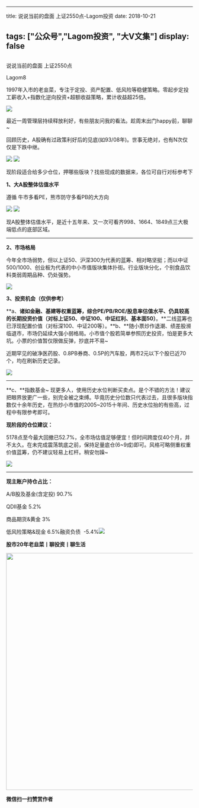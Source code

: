 
---
title:   说说当前的盘面 上证2550点-Lagom投资
date: 2018-10-21

tags: ["公众号","Lagom投资", "大V文集"]
display: false
---


## 



说说当前的盘面 上证2550点




Lagom8




1997年入市的老韭菜，专注于定投、资产配置、低风险等稳健策略。零起步定投工薪收入+指数化逆向投资+超额收益策略，累计收益超25倍。




<img class="" data-copyright="0" data-ratio="0.05776173285198556" data-s="300,640" src="https://mmbiz.qpic.cn/mmbiz_png/ZB4WjgjLjJW3KtDibicU3BB1HNQ9lDS2M5oGRnchkNPRzYsc0Ua6CIu7rZH3vAficcBEPYHU9ZTPqkic1sicT8CaxQQ/640?wx_fmt=png" data-type="png" data-w="554" style=""/>

最近一周管理层持续释放利好，有些朋友问我的看法。趁周末出门happy前，聊聊~

回顾历史，A股确有过政策利好后的见底(如93/08年)。世事无绝对，也有N次仅仅是下跌中继。

<img class="" data-copyright="0" data-ratio="0.5203125" data-s="300,640" src="https://mmbiz.qpic.cn/mmbiz_png/ZB4WjgjLjJWQvQgtarcJSlYp4QQoxaM6gwRiawCsGzJjJG3CIqGOVGfdmribPkq9XaBasoyQX1yXwM4FRU9q8U6A/640?wx_fmt=png" data-type="png" data-w="640" style=""/>



<img class="" data-copyright="0" data-ratio="0.05776173285198556" data-s="300,640" src="https://mmbiz.qpic.cn/mmbiz_png/ZB4WjgjLjJW3KtDibicU3BB1HNQ9lDS2M5oGRnchkNPRzYsc0Ua6CIu7rZH3vAficcBEPYHU9ZTPqkic1sicT8CaxQQ/640?wx_fmt=png" data-type="png" data-w="554" style=""/>

现阶段适合给多少仓位，押哪些版块？找些现成的数据来，各位可自行对标参考下



**1、大A股整体估值水平**

遵循 牛市多看PE，熊市防守多看PB的大方向

<img class="" data-copyright="0" data-ratio="0.4307909604519774" data-s="300,640" src="https://mmbiz.qpic.cn/mmbiz_png/ZB4WjgjLjJWQvQgtarcJSlYp4QQoxaM6CmRML1PibUgU7wOeM6FiaLhTzO90syhXoh59p74ib8E8rBzXcoO8SXGsQ/640?wx_fmt=png" data-type="png" data-w="708" style=""/>



<img class="" data-copyright="0" data-ratio="0.590625" data-s="300,640" src="https://mmbiz.qpic.cn/mmbiz_png/ZB4WjgjLjJWQvQgtarcJSlYp4QQoxaM6tb1h30w1agCzc6uQVb5I8068uTiaUGtF2gZwBibvajg2KdqLibw4JtxFQ/640?wx_fmt=png" data-type="png" data-w="640" style=""/>

现A股整体估值水平，是近十五年来、又一次可看齐998、1664、1849点三大极端低点的底部区域。

****

**2、市场格局**

今年全市场弱势，但以上证50、沪深300为代表的蓝筹、相对略坚挺；而以中证500/1000、创业板为代表的中小市值版块集体扑街。行业版块分化，个别食品饮料类弱周期品种、仍处强势。

<img class="" data-copyright="0" data-ratio="0.746875" data-s="300,640" src="https://mmbiz.qpic.cn/mmbiz_png/ZB4WjgjLjJWQvQgtarcJSlYp4QQoxaM6DFIGwZIUNictibBxw5rmRJIcqVvAtwKUQD9Oda6Lib0rZRI2IcC2rfWiaQ/640?wx_fmt=png" data-type="png" data-w="640" style=""/>



**3、投资机会（仅供参考）**

**a、**诸如金融、基建等权重蓝筹，综合PE/PB/ROE/股息率估值水平、仍具较高的长期投资价值（对标上证50、中证100、中证红利、基本面50）**。**二线蓝筹也已浮现配置价值（对标深100、中证200等）。**b、**随小票炒作退潮、绩差股濒临退市，市场仍延续大强小弱格局。小市值个股若简单参照历史投资，怕是更多大坑。小票的价值暂仅限做反弹，抄底并不易~

近期罕见的破净医药股、0.8PB券商、0.5P的汽车股，两市2元以下个股已近70个，均在刷新历史记录。

<img class="" data-copyright="0" data-ratio="0.7283582089552239" data-s="300,640" src="https://mmbiz.qpic.cn/mmbiz_png/ZB4WjgjLjJWQvQgtarcJSlYp4QQoxaM6U4zCicLMEw3t2BfD10pYE4wm5jyibor2VsicYOib49GTicBOzJKdBC1anCQ/640?wx_fmt=png" data-type="png" data-w="335" style=""/>

****

**c、**指数基金~ 现更多人，使用历史水位判断买卖点。是个不错的方法！建议把眼界放更广一些，别完全被之束缚。毕竟历史分位数只代表过去，且很多版块指数仅十余年历史，在热炒小市值的2005~2015十年间、历史水位抬的有些高，过程中有限参考即可。

**现阶段的仓位建议：**

5178点至今最大回撤已52.7%，全市场估值足够便宜！但时间跨度仅40个月，并不太久。在未完成震荡筑底之前，保持足量底仓(6~9成)即可。风格可略侧重权重价值蓝筹，仍不建议轻易上杠杆。稍安勿躁~

<img class="" data-copyright="0" data-ratio="1.184" data-s="300,640" src="https://mmbiz.qpic.cn/mmbiz_jpg/ZB4WjgjLjJWQvQgtarcJSlYp4QQoxaM6icvd2kfqORzsr2E3xa6TaYuiaGG3U1n52ee44hv8QWJXQLROf8icOyO7g/640?wx_fmt=jpeg" data-type="jpeg" data-w="500" style=""/>

****

**现主账户持仓占比：**

A/B股及基金(含定投) 90.7%

QDII基金 5.2%

商品期货&amp;黄金 3%

低风险策略&amp;现金 6.5%融资负债&nbsp; -5.4%<img class="" data-copyright="0" data-ratio="0.05776173285198556" data-s="300,640" src="https://mmbiz.qpic.cn/mmbiz_png/ZB4WjgjLjJW3KtDibicU3BB1HNQ9lDS2M5oGRnchkNPRzYsc0Ua6CIu7rZH3vAficcBEPYHU9ZTPqkic1sicT8CaxQQ/640?wx_fmt=png" data-type="png" data-w="554" style="color: rgb(136, 136, 136);font-size: 15px;text-align: center;"/>

**股市20年老韭菜丨聊投资丨聊生活**

<img class="" data-copyright="0" data-ratio="0.390625" data-s="300,640" data-type="png" data-w="640" src="https://mmbiz.qpic.cn/mmbiz_png/ZB4WjgjLjJW3KtDibicU3BB1HNQ9lDS2M5AHEoeiaz0dQ4NfIRjBMuXvyJn8dXWm7ftklb0xqheiaMia0zbkyMJiaKzA/640?wx_fmt=png" style="box-sizing: border-box !important;word-wrap: break-word !important;width: 640px !important;visibility: visible !important;"/>


**微信扫一扫赞赏作者**















